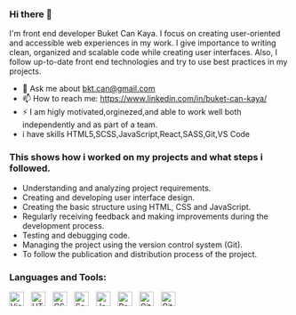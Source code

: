 ### Hi there 👋
 I'm front end developer Buket Can Kaya. I focus on creating user-oriented and accessible web experiences in my work. I give importance to writing clean, organized and scalable code while creating user interfaces. Also, I follow up-to-date front end technologies and try to use best practices in my projects.

- 💬 Ask me about  bkt.can@gmail.com
- 📫 How to reach me:  https://www.linkedin.com/in/buket-can-kaya/
- ⚡ I am higly motivated,orginezed,and able to work well both independently and as part of a team.
- i have skills HTML5,SCSS,JavaScript,React,SASS,Git,VS Code

###  This shows how i worked on my projects and what steps i followed.

+ Understanding and analyzing project requirements.
+ Creating and developing user interface design.
+ Creating the basic structure using HTML, CSS and JavaScript.
+ Regularly receiving feedback and making improvements during the development process.
+ Testing and debugging code.
+ Managing the project using the version control system (Git).
+ To follow the publication and distribution process of the project.

### Languages and Tools:

<img align="left" alt="Visual Studio Code" width="26px" src="https://cdn.jsdelivr.net/gh/devicons/devicon/icons/vscode/vscode-original.svg" style="padding-right:10px;" />
<img align="left" alt="HTML5" width="26px" src="https://cdn.jsdelivr.net/gh/devicons/devicon/icons/html5/html5-original.svg" style="padding-right:10px;" />
<img align="left" alt="CSS3" width="26px" src="https://cdn.jsdelivr.net/gh/devicons/devicon/icons/css3/css3-original.svg" style="padding-right:10px;" />
<img align="left" alt="Sass" width="26px" src="https://cdn.jsdelivr.net/gh/devicons/devicon/icons/sass/sass-original.svg" style="padding-right:10px;" />
<img align="left" alt="JavaScript" width="26px" src="https://cdn.jsdelivr.net/gh/devicons/devicon/icons/javascript/javascript-original.svg" style="padding-right:10px;" />
<img align="left" alt="React" width="26px" src="https://cdn.jsdelivr.net/gh/devicons/devicon/icons/react/react-original.svg" style="padding-right:10px;" />
<img align="left" alt="Git" width="26px" src="https://cdn.jsdelivr.net/gh/devicons/devicon/icons/git/git-original.svg" style="padding-right:10px;" />
<img align="left" alt="GitHub" width="26px" src="https://user-images.githubusercontent.com/3369400/139448065-39a229ba-4b06-434b-bc67-616e2ed80c8f.png" style="padding-right:10px;" />
